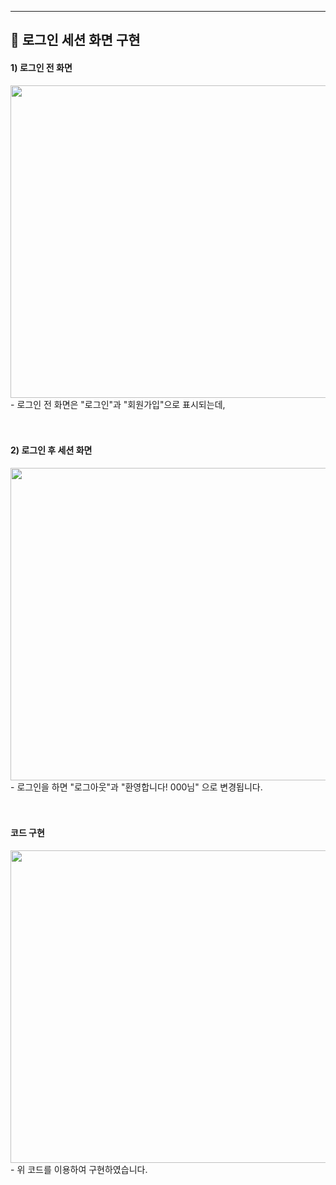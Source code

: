<hr>

<p align="center">
<h2 align="left"> 📢 로그인 세션 화면 구현 </h2>


<h4 align="left"> 1) 로그인 전 화면 </h4>
<img src="https://user-images.githubusercontent.com/101113265/170325667-f64e7f36-2182-4393-b02b-8794a8ea3e58.jpg" width="800" height="500">
- 로그인 전 화면은 "로그인"과 "회원가입"으로 표시되는데,
<br><br><br/>


<h4 align="left"> 2) 로그인 후 세션 화면 </h4>
<img src="https://user-images.githubusercontent.com/101113265/170325801-b13afd58-eb01-47e1-8d71-b4c55807cefd.jpg" width="800" height="500">
- 로그인을 하면 "로그아웃"과 "환영합니다! 000님" 으로 변경됩니다.
<br><br><br/>

<h4 align="left"> 코드 구현 </h4>
<img src="https://user-images.githubusercontent.com/101113265/170326535-31aba821-0eea-4602-8fd2-09b3fbc2aabc.JPG" width="800" height="500">
- 위 코드를 이용하여 구현하였습니다.
<br><br><br/>
